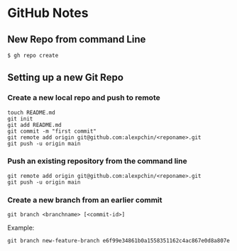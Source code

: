 # GitHub Notes

## New Repo from command Line
```sh
$ gh repo create
```
## Setting up a new Git Repo

### Create a new local repo and push to remote

    touch README.md
    git init
    git add README.md
    git commit -m "first commit"
    git remote add origin git@github.com:alexpchin/<reponame>.git
    git push -u origin main
    
### Push an existing repository from the command line

    git remote add origin git@github.com:alexpchin/<reponame>.git
    git push -u origin main

### Create a new branch from an earlier commit

```shell
git branch <branchname> [<commit-id>]
```

Example:
```shell
git branch new-feature-branch e6f99e34861b0a1558351162c4ac867e0d8a807e
```